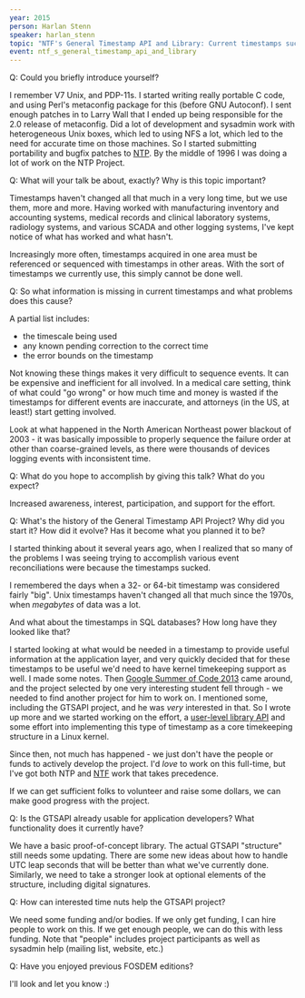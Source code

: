 ```yaml
---
year: 2015
person: Harlan Stenn 
speaker: harlan_stenn 
topic: "NTF's General Timestamp API and Library: Current timestamps suck. We can do much better"
event: ntf_s_general_timestamp_api_and_library 
---
```


Q: Could you briefly introduce yourself? 

I remember V7 Unix, and PDP-11s.  I started writing really portable C
code, and using Perl's metaconfig package for this (before GNU
Autoconf).  I sent enough patches in to Larry Wall that I ended up being
responsible for the 2.0 release of metaconfig.  Did a lot of development
and sysadmin work with heterogeneous Unix boxes, which led to using NFS
a lot, which led to the need for accurate time on those machines.  So I
started submitting portability and bugfix patches to [NTP](http://ntp.org/).  By the middle
of 1996 I was doing a lot of work on the NTP Project.

Q: What will your talk be about, exactly? Why is this topic important? 

Timestamps haven't changed all that much in a very long time, but we use
them, more and more.  Having worked with manufacturing inventory and
accounting systems, medical records and clinical laboratory systems,
radiology systems, and various SCADA and other logging systems, I've
kept notice of what has worked and what hasn't.

Increasingly more often, timestamps acquired in one area must be
referenced or sequenced with timestamps in other areas.  With the sort
of timestamps we currently use, this simply cannot be done well.

Q: So what information is missing in current timestamps and what problems does this cause? 

A partial list includes:

 * the timescale being used
 * any known pending correction to the correct time
 * the error bounds on the timestamp

Not knowing these things makes it very difficult to sequence events.  It
can be expensive and inefficient for all involved.  In a medical care
setting, think of what could "go wrong" or how much time and money is
wasted if the timestamps for different events are inaccurate, and
attorneys (in the US, at least!) start getting involved.

Look at what happened in the North American Northeast power blackout of
2003 - it was basically impossible to properly sequence the failure
order at other than coarse-grained levels, as there were thousands of
devices logging events with inconsistent time.

Q: What do you hope to accomplish by giving this talk? What do you expect? 

Increased awareness, interest, participation, and support for the effort.

Q: What's the history of the General Timestamp API Project? Why did you start it? How did it evolve? Has it become what you planned it to be? 

I started thinking about it several years ago, when I realized that so
many of the problems I was seeing trying to accomplish various event
reconciliations were because the timestamps sucked.

I remembered the days when a 32- or 64-bit timestamp was considered
fairly "big".  Unix timestamps haven't changed all that much since the
1970s, when *megabytes* of data was a lot.

And what about the timestamps in SQL databases?  How long have they looked
like that?

I started looking at what would be needed in a timestamp to provide
useful information at the application layer, and very quickly decided
that for these timestamps to be useful we'd need to have kernel
timekeeping support as well.  I made some notes.  Then [Google Summer of Code 2013](https://www.google-melange.com/gsoc/homepage/google/gsoc2013) came
around, and the project selected by one very interesting student fell
through - we needed to find another project for him to work on.  I
mentioned some, including the GTSAPI project, and he was *very*
interested in that.  So I wrote up more and we started working on the
effort, a [user-level library API](http://wiki.nwtime.org/GSoC/GSoC2013NewTimestampAndAPI) and some effort into implementing this
type of timestamp as a core timekeeping structure in a Linux kernel.

Since then, not much has happened - we just don't have the people or
funds to actively develop the project.  I'd *love* to work on this
full-time, but I've got both NTP and [NTF](http://nwtime.org/) work that takes precedence.

If we can get sufficient folks to volunteer and raise some dollars, we can
make good progress with the project.

Q: Is the GTSAPI already usable for application developers? What functionality does it currently have? 

We have a basic proof-of-concept library.  The actual GTSAPI "structure"
still needs some updating.  There are some new ideas about how to handle
UTC leap seconds that will be better than what we've currently done.
Similarly, we need to take a stronger look at optional elements of the
structure, including digital signatures.

Q: How can interested time nuts help the GTSAPI project? 

We need some funding and/or bodies.  If we only get funding, I can hire
people to work on this.  If we get enough people, we can do this with
less funding.  Note that "people" includes project participants as well
as sysadmin help (mailing list, website, etc.)

Q: Have you enjoyed previous FOSDEM editions? 

I'll look and let you know :)
